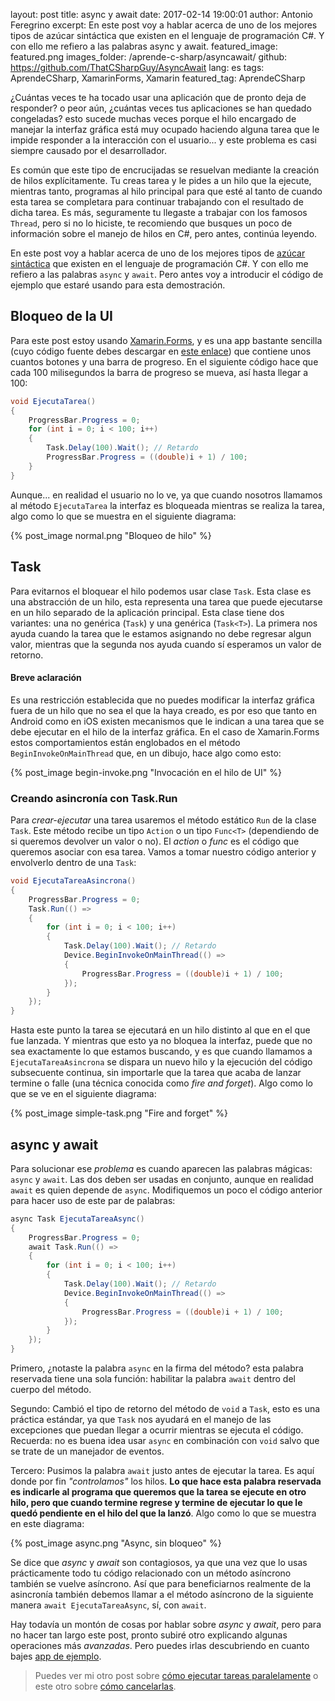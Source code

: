 layout: post
title: async y await
date: 2017-02-14 19:00:01
author: Antonio Feregrino
excerpt: En este post voy a hablar acerca de uno de los mejores tipos de azúcar sintáctica que existen en el lenguaje de programación C#. Y con ello me refiero a las palabras async y await.
featured_image: featured.png
images_folder: /aprende-c-sharp/asyncawait/
github: https://github.com/ThatCSharpGuy/AsyncAwait
lang: es
tags: AprendeCSharp, XamarinForms, Xamarin
featured_tag: AprendeCSharp

¿Cuántas veces te ha tocado usar una aplicación que de pronto deja de responder? o peor aún, ¿cuántas veces tus aplicaciones se han quedado congeladas? esto sucede muchas veces porque el hilo encargado de manejar la interfaz gráfica está muy ocupado haciendo alguna tarea que le impide responder a la interacción con el usuario... y este problema es casi siempre causado por el desarrollador.  

Es común que este tipo de encrucijadas se resuelvan mediante la creación de hilos explícitamente. Tu creas tarea y le pides a un hilo que la ejecute, mientras tanto, programas al hilo principal para que esté al tanto de cuando esta tarea se completara para continuar trabajando con el resultado de dicha tarea. Es más, seguramente tu llegaste a trabajar con los famosos `Thread`, pero si no lo hiciste, te recomiendo que busques un poco de información sobre el manejo de hilos en C#, pero antes, continúa leyendo.   

En este post voy a hablar acerca de uno de los mejores tipos de <a href="../../tv/azucar-sintactica">azúcar sintáctica</a> que existen en el lenguaje de programación C#. Y con ello me refiero a las palabras `async` y `await`. Pero antes voy a introducir el código de ejemplo que estaré usando para esta demostración.

## Bloqueo de la UI

Para este post estoy usando <a href="../../tv/xamarin-forms" target="_blank">Xamarin.Forms</a>, y es una app bastante sencilla (cuyo código fuente debes descargar en <a href="https://github.com/ThatCSharpGuy/AsyncAwait" target="_blank">este enlace</a>) que contiene unos cuantos botones y una barra de progreso. En el siguiente código hace que cada 100 milisegundos la barra de progreso se mueva, así hasta llegar a 100:

```csharp  
void EjecutaTarea()
{
    ProgressBar.Progress = 0;
    for (int i = 0; i < 100; i++)
    {
        Task.Delay(100).Wait(); // Retardo
        ProgressBar.Progress = ((double)i + 1) / 100;
    }
}
```  

Aunque... en realidad el usuario no lo ve, ya que cuando nosotros llamamos al método `EjecutaTarea` la interfaz es bloqueada mientras se realiza la tarea, algo como lo que se muestra en el siguiente diagrama:  

{% post_image normal.png "Bloqueo de hilo" %}  

## Task  
Para evitarnos el bloquear el hilo podemos usar clase `Task`. Esta clase es una abstracción de un hilo, esta representa una tarea que puede ejecutarse en un hilo separado de la aplicación principal. Esta clase tiene dos variantes: una no genérica (`Task`) y una genérica (`Task<T>`). La primera nos ayuda cuando la tarea que le estamos asignando no debe regresar algun valor, mientras que la segunda nos ayuda cuando sí esperamos un valor de retorno.  

#### Breve aclaración  
Es una restricción establecida que no puedes modificar la interfaz gráfica fuera de un hilo que no sea el que la haya creado, es por eso que tanto en Android como en iOS existen mecanismos que le indican a una tarea que se debe ejecutar en el hilo de la interfaz gráfica. En el caso de Xamarin.Forms estos comportamientos están englobados en el método `BeginInvokeOnMainThread` que, en un dibujo, hace algo como esto:

{% post_image begin-invoke.png "Invocación en el hilo de UI" %}  

### Creando asincronía con Task.Run  
Para *crear-ejecutar* una tarea usaremos el método estático `Run` de la clase `Task`. Este método recibe un tipo `Action` o un tipo `Func<T>` (dependiendo de si queremos devolver un valor o no). El *action* o *func* es el código que queremos asociar con esa tarea. Vamos a tomar nuestro código anterior y envolverlo dentro de una `Task`:

```csharp  
void EjecutaTareaAsincrona()
{
    ProgressBar.Progress = 0;
    Task.Run(() =>
    {
        for (int i = 0; i < 100; i++)
        {
            Task.Delay(100).Wait(); // Retardo
            Device.BeginInvokeOnMainThread(() =>
            {
                ProgressBar.Progress = ((double)i + 1) / 100;
            });
        }
    });
}
```    

Hasta este punto la tarea se ejecutará en un hilo distinto al que en el que fue lanzada. Y mientras que esto ya no bloquea la interfaz, puede que no sea exactamente lo que estamos buscando, y es que cuando llamamos a `EjecutaTareaAsincrona` se dispara un nuevo hilo y la ejecución del código subsecuente continua, sin importarle que la tarea que acaba de lanzar termine o falle (una técnica conocida como *fire and forget*). Algo como lo que se ve en el siguiente diagrama:  

{% post_image simple-task.png "Fire and forget" %}  

## async y await  
Para solucionar ese *problema* es cuando aparecen las palabras mágicas: `async` y `await`. Las dos deben ser usadas en conjunto, aunque en realidad `await` es quien depende de `async`. Modifiquemos un poco el código anterior para hacer uso de este par de palabras:  

```csharp  
async Task EjecutaTareaAsync()
{
    ProgressBar.Progress = 0;
    await Task.Run(() =>
    {
        for (int i = 0; i < 100; i++)
        {
            Task.Delay(100).Wait(); // Retardo
            Device.BeginInvokeOnMainThread(() =>
            {
                ProgressBar.Progress = ((double)i + 1) / 100;
            });
        }
    });
}
```  

Primero, ¿notaste la palabra `async` en la firma del método? esta palabra reservada tiene una sola función: habilitar la palabra `await` dentro del cuerpo del método.  

Segundo: Cambió el tipo de retorno del método de `void` a `Task`, esto es una práctica estándar, ya que `Task` nos ayudará en el manejo de las excepciones que puedan llegar a ocurrir mientras se ejecuta el código. Recuerda: no es buena idea usar `async` en combinación con `void` salvo que se trate de un manejador de eventos.

Tercero: Pusimos la palabra `await` justo antes de ejecutar la tarea. Es aquí donde por fin *"controlamos"* los hilos. **Lo que hace esta palabra reservada es indicarle al programa que queremos que la tarea se ejecute en otro hilo, pero que cuando termine regrese y termine de ejecutar lo que le quedó pendiente en el hilo del que la lanzó**. Algo como lo que se muestra en este diagrama:

{% post_image async.png "Async, sin bloqueo" %}

Se dice que *async* y *await* son contagiosos, ya que una vez que lo usas prácticamente todo tu código relacionado con un método asíncrono también se vuelve asíncrono. Así que para beneficiarnos realmente de la asincronía también debemos llamar a el método asíncrono de la siguiente manera `await EjecutaTareaAsync`, sí, con `await`. 

Hay todavía un montón de cosas por hablar sobre *async* y *await*, pero para no hacer tan largo este post, pronto subiré otro explicando algunas operaciones más *avanzadas*. Pero puedes irlas descubriendo en cuanto bajes <a href="https://github.com/ThatCSharpGuy/AsyncAwait" target="_blank">app de ejemplo</a>.  

> Puedes ver mi otro post sobre <a href="..\async-await-2" target="_blank">cómo ejecutar tareas paralelamente</a> o este otro sobre <a href="..\async-await-3" target="_blank">cómo cancelarlas</a>.